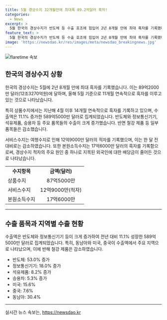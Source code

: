 ```yaml
---
title: 5월 경상수지 32개월만에 최대폭 89.2억달러 흑자!
categories:
  - News
excerpt: >
  5월 한국의 경상수지가 반도체 등 수출 호조에 힘입어 2년 8개월 만에 최대 흑자를 기록했다. 89억2000만 달러의 흑자는 외국인 배당 증가 등으로 4월의 적자를 뒤엎었으며, 지난 11개월간 흑자 행진을 이어왔다. 수출 증가는 반도체와 정보통신기기 등에서 나타났고, 동남아와 미국이 주요 수출 시장으로 부상하였다. 반면 서비스수지는 여행수지로 인해 적자를 기록했지만 본원소득수지는 17억6000만 달러의 흑자를 기록하여 전반적으로 호전되었다.
feature_text: >
  5월 한국의 경상수지가 반도체 등 수출 호조에 힘입어 2년 8개월 만에 최대 흑자를 기록했다. 89억2000만 달러의 흑자는 외국인 배당 증가 등으로 4월의 적자를 뒤엎었으며, 지난 11개월간 흑자 행진을 이어왔다. 수출 증가는 반도체와 정보통신기기 등에서 나타났고, 동남아와 미국이 주요 수출 시장으로 부상하였다. 반면 서비스수지는 여행수지로 인해 적자를 기록했지만 본원소득수지는 17억6000만 달러의 흑자를 기록하여 전반적으로 호전되었다.
image: 'https://newsdao.kr/res/images/meta/newsdao_breakingnews.jpg'
---
```


<p><img src="https://newsdao.kr/res/images/meta/newsdao_breakingnews.jpg" alt="flaretime 속보" /></p>

<h2 data-ke-size="size26">한국의 경상수지 상황</h2>

<p data-ke-size="size16">한국의 경상수지는 5월에 2년 8개월 만에 최대 흑자를 기록했습니다. 이는 89억2000만 달러(12조3270억원)에 달하며, 올해 5월 기준으로 11개월 연속적으로 흑자를 이루고 있는 것으로 나타났습니다.</p>

<p data-ke-size="size16">특히 상품수지에서는 지난해 4월 이후 14개월 연속적으로 흑자를 기록하고 있으며, 수출액은 11.1% 증가한 589억5000만 달러로 집계되었습니다. 반도체와 정보통신기기, 석유제품, 승용차 등 주요 품목들의 수출이 크게 증가했습니다. 반면 철강 제품 등 일부 품목들은 감소했습니다.</p>

<p data-ke-size="size16">서비스수지는 여행수지로 인해 12억9000만 달러의 적자를 기록했으며, 이는 한 달 전 대비로는 감소하였습니다. 또한 본원소득수지는 17억6000만 달러의 흑자를 기록함으로써, 경상수지 적자의 주요 원인 중 하나로 지목된 외국인에 대한 배당금이 줄어든 것으로 나타났습니다.</p>

<table>
  <tr>
    <td style="text-align: center; height: 17px;"><b>수지항목</b></td>
    <td style="text-align: center; height: 17px;"><b>금액(달러)</b></td>
  </tr>
  <tr>
    <td style="text-align: left; height: 17px;">상품수지</td>
    <td style="text-align: center; height: 17px;">87억5000만</td>
  </tr>
  <tr>
    <td style="text-align: left; height: 17px;">서비스수지</td>
    <td style="text-align: center; height: 17px;">12억9000만(적자)</td>
  </tr>
  <tr>
    <td style="text-align: left; height: 17px;">본원소득수지</td>
    <td style="text-align: center; height: 17px;">17억6000만</td>
  </tr>
</table>

<hr>

<h2 data-ke-size="size26">수출 품목과 지역별 수출 현황</h2>

<p data-ke-size="size16">수출액은 반도체와 정보통신기기 등이 크게 증가하여 전년 대비 11.1% 성장한 589억5000만 달러로 집계되었습니다. 특히, 동남아와 미국, 중국이 수출액에서 주요 지역으로 나타났으며, 이에 반해 철강 제품은 감소하였습니다.</p>

<ul>
  <li>반도체: 53.0% 증가</li>
  <li>정보통신기기: 18.0% 증가</li>
  <li>석유제품: 8.2% 증가</li>
  <li>승용차: 5.3% 증가</li>
  <li>미국: 15.6%</li>
  <li>중국: 7.6%</li>
  <li>동남아: 30.4%</li>
</ul>

<hr>
실시간 뉴스 속보는, <a href="https://newsdao.kr" rel="dofollow">https://newsdao.kr</a>


